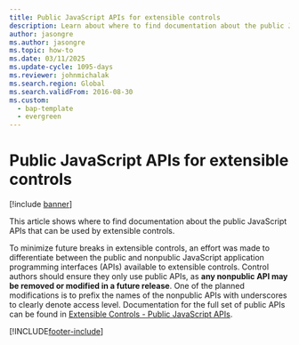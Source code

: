 ```yaml
---
title: Public JavaScript APIs for extensible controls
description: Learn about where to find documentation about the public JavaScript APIs that can be used by extensible controls.
author: jasongre
ms.author: jasongre
ms.topic: how-to
ms.date: 03/11/2025
ms.update-cycle: 1095-days
ms.reviewer: johnmichalak
ms.search.region: Global 
ms.search.validFrom: 2016-08-30
ms.custom: 
  - bap-template
  - evergreen
---
```


# Public JavaScript APIs for extensible controls

[!include [banner](../includes/banner.md)]

This article shows where to find documentation about the public JavaScript APIs that can be used by extensible controls. 

To minimize future breaks in extensible controls, an effort was made to differentiate between the public and nonpublic JavaScript application programming interfaces (APIs) available to extensible controls. Control authors should ensure they only use public APIs, as **any nonpublic API may be removed or modified in a future release**. One of the planned modifications is to prefix the names of the nonpublic APIs with underscores to clearly denote access level. Documentation for the full set of public APIs can be found in [Extensible Controls - Public JavaScript APIs](https://download.microsoft.com/download/f3f58936-f06c-46bf-8a3b-37a43c38f9a9/DynamicsAX_JavaScript_API_Documentation_Update.pdf).

[!INCLUDE[footer-include](../../../includes/footer-banner.md)]
